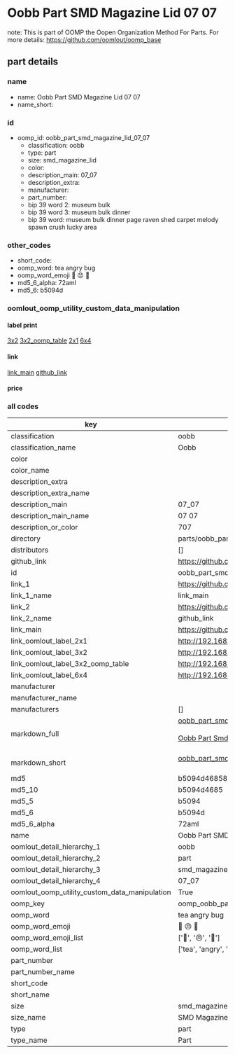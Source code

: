 # Oobb Part SMD Magazine Lid 07 07  

note: This is part of OOMP the Oopen Organization Method For Parts. For more details: https://github.com/oomlout/oomp_base

##  part details





### name
* name: Oobb Part SMD Magazine Lid 07 07
* name_short: 
### id
* oomp_id: oobb_part_smd_magazine_lid_07_07
  * classification: oobb
  * type: part
  * size: smd_magazine_lid
  * color: 
  * description_main: 07_07
  * description_extra: 
  * manufacturer: 
  * part_number: 
  * bip 39 word 2: museum bulk
  * bip 39 word 3: museum bulk dinner
  * bip 39 word: museum bulk dinner page raven shed carpet melody spawn crush lucky area

### other_codes
* short_code: 
* oomp_word: tea angry bug
* oomp_word_emoji :tea: :angry: :bug:
* md5_6_alpha: 72aml
* md5_6: b5094d






### oomlout_oomp_utility_custom_data_manipulation
#### label print
[3x2](http://192.168.1.245:1112/?label=oomp%2072aml)
[3x2_oomp_table](http://192.168.1.107:1112/?label=oomp%2072aml)
[2x1](http://192.168.1.242:1112/?label=oomp%2072aml)
[6x4](http://192.168.1.55:1112/?label=oomp%2072aml)    

#### link

[link_main](https://github.com/oomlout/oomlout_oomp_current_version_messy/tree/main/parts/oobb_part_smd_magazine_lid_07_07) [github_link](https://github.com/oomlout/oomlout_oomp_part_src/tree/main/parts/oobb_part_smd_magazine_lid_07_07)                             

#### price







### all codes 
| key | value |  
| --- | --- |  
| classification | oobb |  
| classification_name | Oobb |  
| color |  |  
| color_name |  |  
| description_extra |  |  
| description_extra_name |  |  
| description_main | 07_07 |  
| description_main_name | 07 07 |  
| description_or_color | 707 |  
| directory | parts/oobb_part_smd_magazine_lid_07_07 |  
| distributors | [] |  
| github_link | https://github.com/oomlout/oomlout_oomp_part_src/tree/main/parts/oobb_part_smd_magazine_lid_07_07 |  
| id | oobb_part_smd_magazine_lid_07_07 |  
| link_1 | https://github.com/oomlout/oomlout_oomp_current_version_messy/tree/main/parts/oobb_part_smd_magazine_lid_07_07 |  
| link_1_name | link_main |  
| link_2 | https://github.com/oomlout/oomlout_oomp_part_src/tree/main/parts/oobb_part_smd_magazine_lid_07_07 |  
| link_2_name | github_link |  
| link_main | https://github.com/oomlout/oomlout_oomp_current_version_messy/tree/main/parts/oobb_part_smd_magazine_lid_07_07 |  
| link_oomlout_label_2x1 | http://192.168.1.242:1112/?label=oomp%2072aml |  
| link_oomlout_label_3x2 | http://192.168.1.245:1112/?label=oomp%2072aml |  
| link_oomlout_label_3x2_oomp_table | http://192.168.1.107:1112/?label=oomp%2072aml |  
| link_oomlout_label_6x4 | http://192.168.1.55:1112/?label=oomp%2072aml |  
| manufacturer |  |  
| manufacturer_name |  |  
| manufacturers | [] |  
| markdown_full | [oobb_part_smd_magazine_lid_07_07](https://github.com/oomlout/oomlout_oomp_current_version_messy/tree/main/parts/oobb_part_smd_magazine_lid_07_07)<br>[](https://github.com/oomlout/oomlout_oomp_current_version_messy/tree/main/parts/oobb_part_smd_magazine_lid_07_07)<br>[Oobb Part Smd Magazine Lid 07 07](https://github.com/oomlout/oomlout_oomp_current_version_messy/tree/main/parts/oobb_part_smd_magazine_lid_07_07)<br><br> |  
| markdown_short | [oobb_part_smd_magazine_lid_07_07](https://github.com/oomlout/oomlout_oomp_current_version_messy/tree/main/parts/oobb_part_smd_magazine_lid_07_07)<br><br> |  
| md5 | b5094d46858a845b155939ee7c87848d |  
| md5_10 | b5094d4685 |  
| md5_5 | b5094 |  
| md5_6 | b5094d |  
| md5_6_alpha | 72aml |  
| name | Oobb Part SMD Magazine Lid 07 07 |  
| oomlout_detail_hierarchy_1 | oobb |  
| oomlout_detail_hierarchy_2 | part |  
| oomlout_detail_hierarchy_3 | smd_magazine_lid |  
| oomlout_detail_hierarchy_4 | 07_07 |  
| oomlout_oomp_utility_custom_data_manipulation | True |  
| oomp_key | oomp_oobb_part_smd_magazine_lid_07_07 |  
| oomp_word | tea angry bug |  
| oomp_word_emoji | :tea: :angry: :bug: |  
| oomp_word_emoji_list | [':tea:', ':angry:', ':bug:'] |  
| oomp_word_list | ['tea', 'angry', 'bug'] |  
| part_number |  |  
| part_number_name |  |  
| short_code |  |  
| short_name |  |  
| size | smd_magazine_lid |  
| size_name | SMD Magazine Lid |  
| type | part |  
| type_name | Part |  
